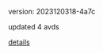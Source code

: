 version: 2023120318-4a7c

updated 4 avds

[details](https://github.com/0x74f917491bfa7ebfa379/ali_avd_db/blob/master/change_log/2023/12/03/18/4a7c.txt)